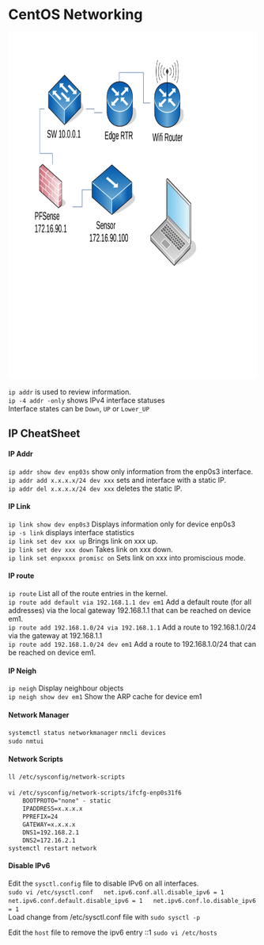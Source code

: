 # CentOS Networking  

<img src="https://github.com/P0w3rChi3f/ElasticEngineerNotes/blob/master/NetWorkDiagram.png" alt="Network Diagram"  width="700" height="700">  

`ip addr` is used to review information.  
`ip -4 addr -only` shows IPv4 interface statuses  
Interface states can be `Down`, `UP` or `Lower_UP`  

## IP CheatSheet
#### IP Addr
`ip addr show dev enp03s` show only information from the enp0s3 interface.  
`ip addr add x.x.x.x/24 dev xxx` sets and interface with a static IP.  
`ip addr del x.x.x.x/24 dev xxx` deletes the static IP.

#### IP Link
`ip link show dev enp0s3` Displays information only for device enp0s3  
`ip -s link` displays interface statistics  
`ip link set dev xxx up` Brings link on xxx up.  
`ip link set dev xxx down` Takes link on xxx down.  
`ip link set enpxxxx promisc on` Sets link on xxx into promiscious mode.

#### IP route  
`ip route` List all of the route entries in the kernel.  
`ip route add default via 192.168.1.1 dev em1` Add a default route (for all addresses) via the local gateway
192.168.1.1 that can be reached on device em1.  
`ip route add 192.168.1.0/24 via 192.168.1.1` Add a route to 192.168.1.0/24 via the gateway at 192.168.1.1  
`ip route add 192.168.1.0/24 dev em1` Add a route to 192.168.1.0/24 that can be reached on device em1.

#### IP Neigh
`ip neigh` Display neighbour objects  
`ip neigh show dev em1` Show the ARP cache for device em1

#### Network Manager
`systemctl status networkmanager`
`nmcli devices`  
`sudo nmtui`  

#### Network Scripts  
```
ll /etc/sysconfig/network-scripts

vi /etc/sysconfig/network-scripts/ifcfg-enp0s31f6
    BOOTPROTO="none" - static
    IPADDRESS=x.x.x.x
    PPREFIX=24
    GATEWAY=x.x.x.x
    DNS1=192.168.2.1
    DNS2=172.16.2.1
systemctl restart network
```
#### Disable IPv6  

Edit the `sysctl.config` file to disable IPv6 on all interfaces.  
    ```
    sudo vi /etc/sysctl.conf  
    net.ipv6.conf.all.disable_ipv6 = 1  
    net.ipv6.conf.default.disable_ipv6 = 1  
    net.ipv6.conf.lo.disable_ipv6 = 1  
    ```  
Load change from /etc/sysctl.conf file with `sudo sysctl -p`

Edit the `host` file to remove the ipv6 entry ::1
`sudo vi /etc/hosts`

 
